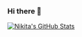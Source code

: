### Hi there 👋

<!--
**NikitaPokharel/NikitaPokharel** is a ✨ _special_ ✨ repository because its `README.md` (this file) appears on your GitHub profile.

Here are some ideas to get you started:

- 🔭 I’m currently working on ...
- 🌱 I’m currently learning ...
- 👯 I’m looking to collaborate on ...
- 🤔 I’m looking for help with ...
- 💬 Ask me about ...
- 📫 How to reach me: ...
- 😄 Pronouns: ...
- ⚡ Fun fact: ...
-->

[![Nikita's GitHub Stats](https://github-readme-stats.vercel.app/api?username=NikitaPokharel&hide=issues&count_private=true&show_icons=true&theme=calm)](https://github.com/NikitaPokharel)

